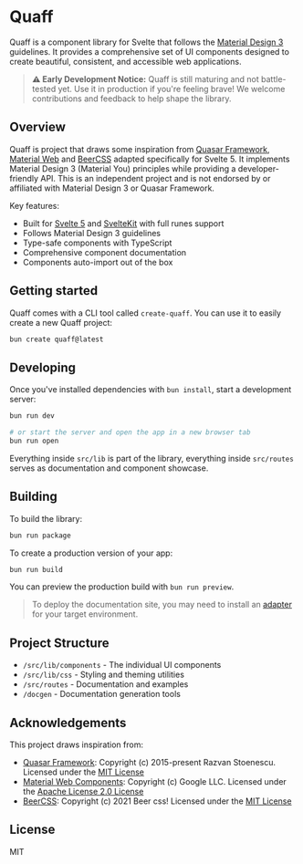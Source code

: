 # Quaff

Quaff is a component library for Svelte that follows the [Material Design 3](https://m3.material.io/) guidelines. It provides a comprehensive set of UI components designed to create beautiful, consistent, and accessible web applications.

> **⚠️ Early Development Notice:** Quaff is still maturing and not battle-tested yet. Use it in production if you're feeling brave! We welcome contributions and feedback to help shape the library.

## Overview

Quaff is project that draws some inspiration from [Quasar Framework](https://quasar.dev/), [Material Web](https://material-web.dev/) and [BeerCSS](https://www.beercss.com/) adapted specifically for Svelte 5. It implements Material Design 3 (Material You) principles while providing a developer-friendly API.
This is an independent project and is not endorsed by or affiliated with Material Design 3 or Quasar Framework.

Key features:

- Built for [Svelte 5](https://svelte.dev/) and [SvelteKit](https://kit.svelte.dev/) with full runes support
- Follows Material Design 3 guidelines
- Type-safe components with TypeScript
- Comprehensive component documentation
- Components auto-import out of the box

## Getting started

Quaff comes with a CLI tool called `create-quaff`. You can use it to easily create a new Quaff project:

```bash
bun create quaff@latest
```

## Developing

Once you've installed dependencies with `bun install`, start a development server:

```bash
bun run dev

# or start the server and open the app in a new browser tab
bun run open
```

Everything inside `src/lib` is part of the library, everything inside `src/routes` serves as documentation and component showcase.

## Building

To build the library:

```bash
bun run package
```

To create a production version of your app:

```bash
bun run build
```

You can preview the production build with `bun run preview`.

> To deploy the documentation site, you may need to install an [adapter](https://kit.svelte.dev/docs/adapters) for your target environment.

## Project Structure

- `/src/lib/components` - The individual UI components
- `/src/lib/css` - Styling and theming utilities
- `/src/routes` - Documentation and examples
- `/docgen` - Documentation generation tools

## Acknowledgements

This project draws inspiration from:

- [Quasar Framework](https://quasar.dev/): Copyright (c) 2015-present Razvan Stoenescu. Licensed under the [MIT License](https://github.com/quasarframework/quasar/blob/dev/LICENSE)
- [Material Web Components](https://github.com/material-components/material-web): Copyright (c) Google LLC. Licensed under the [Apache License 2.0 License](https://github.com/material-components/material-web/blob/main/LICENSE)
- [BeerCSS](https://www.beercss.com/): Copyright (c) 2021 Beer css! Licensed under the [MIT License](https://github.com/beercss/beercss/blob/main/LICENSE)

## License

MIT
